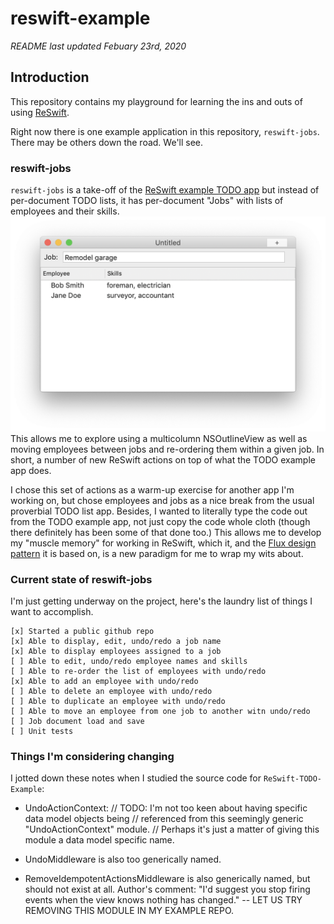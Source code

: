 # reswift-example #

*README last updated Febuary 23rd, 2020*

## Introduction

This repository contains my playground for learning the ins and outs of using [ReSwift](https://github.com/ReSwift/ReSwift). 

Right now there is one example application in this repository, `reswift-jobs`. There may be others down the road. We'll see.

### reswift-jobs 
`reswift-jobs` is a take-off of the [ReSwift example TODO app](https://github.com/ReSwift/ReSwift-Todo-Example) but instead of per-document TODO lists, it has per-document "Jobs" with lists of employees and their skills. 
![](reswift-jobs/screenshot.png)
This allows me to explore using a multicolumn NSOutlineView as well as moving employees between jobs and re-ordering them within a given job. In short, a number of new ReSwift actions on top of what the TODO example app does.

I chose this set of actions as a warm-up exercise for another app I'm working on, but chose employees and jobs as a nice break from the usual proverbial TODO list app. Besides, I wanted to literally type the code out from the TODO example app, not just copy the code whole cloth (though there definitely has been some of that done too.) This allows me to develop my "muscle memory" for working in ReSwift, which it, and the [Flux design pattern](https://code-cartoons.com/a-cartoon-guide-to-flux-6157355ab207) it is based on, is a new paradigm for me to wrap my wits about.

### Current state of reswift-jobs

I'm just getting underway on the project, here's the laundry list of things I want to accomplish.

```
[x] Started a public github repo
[x] Able to display, edit, undo/redo a job name
[x] Able to display employees assigned to a job
[ ] Able to edit, undo/redo employee names and skills
[ ] Able to re-order the list of employees with undo/redo
[x] Able to add an employee with undo/redo
[ ] Able to delete an employee with undo/redo
[ ] Able to duplicate an employee with undo/redo
[ ] Able to move an employee from one job to another witn undo/redo
[ ] Job document load and save
[ ] Unit tests
```

### Things I'm considering changing ###

I jotted down these notes when I studied the source code for `ReSwift-TODO-Example`:

* UndoActionContext:
// TODO: I'm not too keen about having specific data model objects being
// referenced from this seemingly generic "UndoActionContext" module.
// Perhaps it's just a matter of giving this module a data model specific name.

* UndoMiddleware is also too generically named. 

* RemoveIdempotentActionsMiddleware is also generically named, but should not exist at all. Author's comment: "I'd suggest you stop firing events when the view knows nothing has changed." -- LET US TRY REMOVING THIS MODULE IN MY EXAMPLE REPO.

